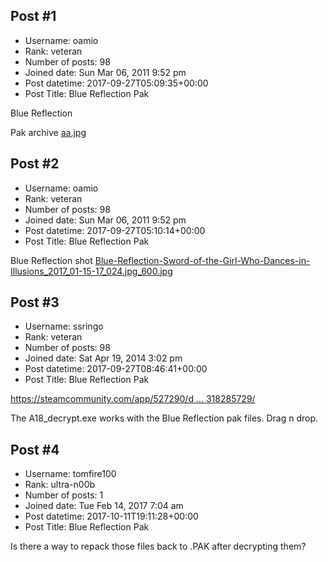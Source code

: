 ## Post #1
- Username: oamio
- Rank: veteran
- Number of posts: 98
- Joined date: Sun Mar 06, 2011 9:52 pm
- Post datetime: 2017-09-27T05:09:35+00:00
- Post Title: Blue Reflection Pak

Blue Reflection

Pak archive
[aa.jpg](https://xentaxbackup.github.io/file/13346_aa.jpg)
## Post #2
- Username: oamio
- Rank: veteran
- Number of posts: 98
- Joined date: Sun Mar 06, 2011 9:52 pm
- Post datetime: 2017-09-27T05:10:14+00:00
- Post Title: Blue Reflection Pak

Blue Reflection shot
[Blue-Reflection-Sword-of-the-Girl-Who-Dances-in-Illusions_2017_01-15-17_024.jpg_600.jpg](https://xentaxbackup.github.io/file/13347_Blue-Reflection-Sword-of-the-Girl-Who-Dances-in-Illusions_2017_01-15-17_024.jpg_600.jpg)
## Post #3
- Username: ssringo
- Rank: veteran
- Number of posts: 98
- Joined date: Sat Apr 19, 2014 3:02 pm
- Post datetime: 2017-09-27T08:46:41+00:00
- Post Title: Blue Reflection Pak

[https://steamcommunity.com/app/527290/d ... 318285729/](https://steamcommunity.com/app/527290/discussions/0/135511027318285729/)

The A18_decrypt.exe works with the Blue Reflection pak files. Drag n drop.
## Post #4
- Username: tomfire100
- Rank: ultra-n00b
- Number of posts: 1
- Joined date: Tue Feb 14, 2017 7:04 am
- Post datetime: 2017-10-11T19:11:28+00:00
- Post Title: Blue Reflection Pak

Is there a way to repack those files back to .PAK after decrypting them?
